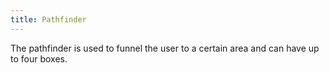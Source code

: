 ```yaml
---
title: Pathfinder
---
```


The pathfinder is used to funnel the user to a certain area and can have up to four boxes.